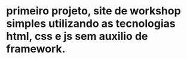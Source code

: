 # primeiro projeto, site de workshop simples utilizando as tecnologias html, css e js sem auxilio de framework.
